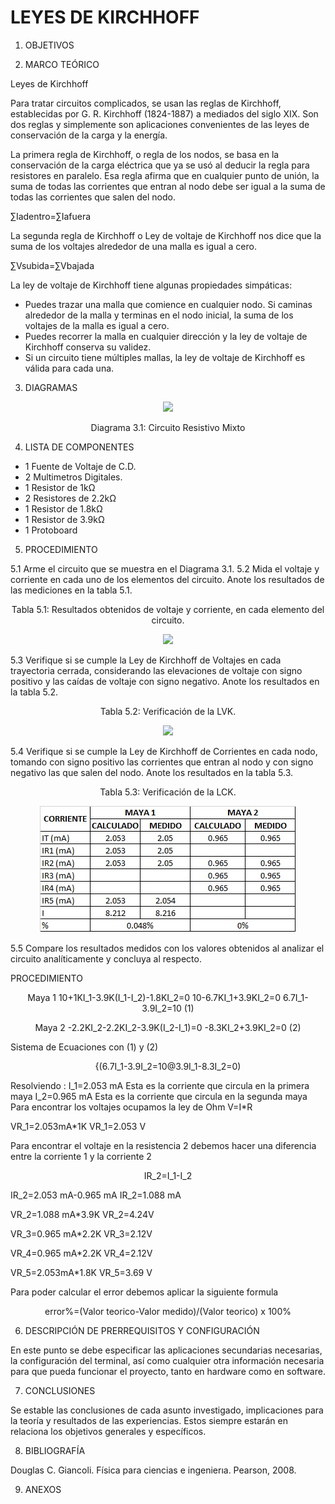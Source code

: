 # LEYES DE KIRCHHOFF

1. OBJETIVOS



2. MARCO TEÓRICO 

Leyes de Kirchhoff

Para tratar circuitos complicados, se usan las reglas de Kirchhoff, establecidas por G. R. Kirchhoff (1824-1887) a mediados del siglo XIX. Son dos reglas y simplemente son aplicaciones convenientes de las leyes de conservación de la carga y la energía.

La primera regla de Kirchhoff, o regla de los nodos, se basa en la conservación de la carga eléctrica que ya se usó al deducir la regla para resistores en paralelo. Esa regla afirma que en cualquier punto de unión, la suma de todas las corrientes que entran al nodo debe ser igual a la suma de todas las corrientes que salen del nodo.

∑Iadentro=∑Iafuera

La segunda regla de Kirchhoff o Ley de voltaje de Kirchhoff nos dice que la suma de los voltajes alrededor de una malla es igual a cero.

∑Vsubida=∑Vbajada

La ley de voltaje de Kirchhoff tiene algunas propiedades simpáticas:

* Puedes trazar una malla que comience en cualquier nodo. Si caminas alrededor de la malla y terminas en el nodo inicial, la suma de los voltajes de la malla es igual a cero.
* Puedes recorrer la malla en cualquier dirección y la ley de voltaje de Kirchhoff conserva su validez.
* Si un circuito tiene múltiples mallas, la ley de voltaje de Kirchhoff es válida para cada una.

3. DIAGRAMAS

<p align="center">
  <img src="https://github.com/Dillanj2/Informe1/blob/main/Im%C3%A1genes/Circuito%20Resistivo%20Mixto.png">
</p>
<p align="center">
  Diagrama 3.1: Circuito Resistivo Mixto
</p>

4. LISTA DE COMPONENTES

* 1 Fuente de Voltaje de C.D.
* 2 Multimetros Digitales.
* 1 Resistor de 1kΩ
* 2 Resistores de 2.2kΩ
* 1 Resistor de 1.8kΩ
* 1 Resistor de 3.9kΩ
* 1 Protoboard

5. PROCEDIMIENTO

5.1 Arme el circuito que se muestra en el Diagrama 3.1.
5.2 Mida el voltaje y corriente en cada uno de los elementos del circuito. Anote los resultados de las mediciones en la tabla 5.1.

<p align="center">
  Tabla 5.1: Resultados obtenidos de voltaje y corriente, en cada elemento del circuito.
</p>
<p align="center">
  <img src="https://github.com/Dillanj2/Informe1/blob/main/Im%C3%A1genes/Resultados%20obtenidos%20de%20voltaje%20y%20corriente%2C%20en%20cada%20elemento%20del%20circuito..jpeg">
</p>

5.3 Verifique si se cumple la Ley de Kirchhoff de Voltajes en cada trayectoria cerrada, considerando las elevaciones de voltaje con signo positivo y las caídas de voltaje con signo negativo. Anote los resultados en la tabla 5.2.

<p align="center">
  Tabla 5.2: Verificación de la LVK.
</p>
<p align="center">
  <img src="https://github.com/Dillanj2/Informe1/blob/main/Im%C3%A1genes/Resultados%20obtenidos%20de%20voltaje%20y%20chttps://github.com/Dillanj2/Informe1/blob/main/Im%C3%A1genes/Verificaci%C3%B3n%20de%20la%20LVK..jpeg">
</p>

5.4 Verifique si se cumple la Ley de Kirchhoff de Corrientes en cada nodo, tomando con signo positivo las corrientes que entran al nodo y con signo negativo las que salen del nodo. Anote los resultados en la tabla 5.3.

<p align="center">
  Tabla 5.3: Verificación de la LCK.
</p>
<p align="center">
  <img src="https://github.com/Dillanj2/Informe1/blob/main/Im%C3%A1genes/Verificaci%C3%B3n%20de%20la%20LCK..jpeg">
</p>

5.5 Compare los resultados medidos con los valores obtenidos al analizar el circuito analíticamente y concluya al respecto.

PROCEDIMIENTO 

<p align="center">
  Maya 1 
  10+1KI_1-3.9K(I_1-I_2)-1.8KI_2=0
  10-6.7KI_1+3.9KI_2=0
  6.7I_1-3.9I_2=10       (1)
</p>
<p align="center">
  Maya 2 
  -2.2KI_2-2.2KI_2-3.9K(I_2-I_1)=0
  -8.3KI_2+3.9KI_2=0    (2)
</p>
Sistema de Ecuaciones con (1) y (2)
<p align="center">  
{(6.7I_1-3.9I_2=10@3.9I_1-8.3I_2=0)

Resolviendo :
I_1=2.053 mA       Esta es la corriente que circula en la primera maya
I_2=0.965 mA       Esta es la corriente que circula en la segunda maya
Para encontrar los voltajes ocupamos la ley de Ohm
V=I*R

VR_1=2.053mA*1K
VR_1=2.053 V
</p>

Para encontrar el voltaje en la resistencia 2 debemos hacer una diferencia entre la 
corriente 1 y la corriente 2

<p align="center">
IR_2=I_1-I_2 

IR_2=2.053 mA-0.965 mA
IR_2=1.088 mA
 
VR_2=1.088 mA*3.9K
VR_2=4.24V

VR_3=0.965 mA*2.2K
VR_3=2.12V

VR_4=0.965 mA*2.2K
VR_4=2.12V

VR_5=2.053mA*1.8K
VR_5=3.69 V
</p>

Para poder calcular el error debemos aplicar la siguiente formula 

<p align="center">
error%=(Valor teorico-Valor medido)/(Valor teorico) x 100%
</p>

6. DESCRIPCIÓN DE PRERREQUISITOS Y CONFIGURACIÓN

En este punto se debe especificar las aplicaciones secundarias necesarias, la configuración del terminal, así como cualquier otra información necesaria para que pueda funcionar el proyecto, tanto en hardware como en software.

7. CONCLUSIONES

Se estable las conclusiones de cada asunto investigado, implicaciones para la teoría y resultados de las experiencias. Estos siempre estarán en relaciona los objetivos generales y específicos.

8. BIBLIOGRAFÍA

Douglas C. Giancoli. Física  para  ciencias  e  ingenierıa. Pearson, 2008.

9. ANEXOS

